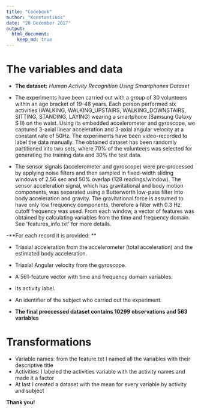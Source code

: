 ```yaml
---
title: "Codebook"
author: "Konstantinos"
date: "28 December 2017"
output: 
  html_document:
    keep_md: true
---
```




# The variables and data

- **The dataset:** *Human Activity Recognition Using Smartphones Dataset*
- The experiments have been carried out with a group of 30 volunteers within an age bracket of 19-48 years. Each person performed six activities (WALKING, WALKING_UPSTAIRS, WALKING_DOWNSTAIRS, SITTING, STANDING, LAYING) wearing a smartphone (Samsung Galaxy S II) on the waist. Using its embedded accelerometer and gyroscope, we captured 3-axial linear acceleration and 3-axial angular velocity at a constant rate of 50Hz. The experiments have been video-recorded to label the data manually. The obtained dataset has been randomly partitioned into two sets, where 70% of the volunteers was selected for generating the training data and 30% the test data. 

- The sensor signals (accelerometer and gyroscope) were pre-processed by applying noise filters and then sampled in fixed-width sliding windows of 2.56 sec and 50% overlap (128 readings/window). The sensor acceleration signal, which has gravitational and body motion components, was separated using a Butterworth low-pass filter into body acceleration and gravity. The gravitational force is assumed to have only low frequency components, therefore a filter with 0.3 Hz cutoff frequency was used. From each window, a vector of features was obtained by calculating variables from the time and frequency domain. See 'features_info.txt' for more details. 

-**For each record it is provided: **
  - Triaxial acceleration from the accelerometer (total acceleration) and the estimated body acceleration.
  - Triaxial Angular velocity from the gyroscope. 
  - A 561-feature vector with time and frequency domain variables. 
  - Its activity label. 
  - An identifier of the subject who carried out the experiment.

- **The final proccessed dataset contains 10299 observations and 563 variables**

# Transformations 

- Variable names: from the feature.txt I named all the variables with their descriptive title
- Activities: I labeled the activities variable with the activity names and made it a factor
- At last I created a dataset with the mean for every variable by activity and subject

**Thank you!**
